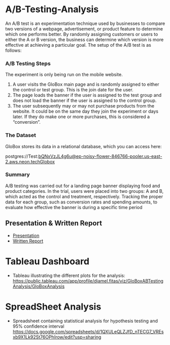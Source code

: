 # A/B-Testing-Analysis
An A/B test is an experimentation technique used by businesses to compare two versions of a webpage, advertisement, or product feature to determine which one performs better. By randomly assigning customers or users to either the A or B version, the business can determine which version is more effective at achieving a particular goal.
The setup of the A/B test is as follows:
### A/B Testing Steps
The experiment is only being run on the mobile website.
  1. A user visits the GloBox main page and is randomly assigned to either the control or test group. This is the join date for the user.
  2. The page loads the banner if the user is assigned to the test group and does not load the banner if the user is assigned to the control group.
  3. The user subsequently may or may not purchase products from the website. It could be on the same day they join the experiment or days later. If they do make one or more purchases, this is considered a “conversion”.
### The Dataset
GloBox stores its data in a relational database, which you can access here:

postgres://Test:bQNxVzJL4g6u@ep-noisy-flower-846766-pooler.us-east-2.aws.neon.techGlobox

### Summary
A/B testing was carried out for a landing page banner displaying food and product categories. In the trial, users were placed into two groups: A and B, which acted as the control and treatment, respectively. Tracking the proper data for each group, such as conversion rates and spending amounts, to evaluate how effective the banner is during a specific time period

## Presentation & Written Report 
- [Presentation](./Presentation.pdf)
- [Written Report](https://github.com/Fitasdj/A-B-Testing-Analysis/blob/4776dba2c4a193f261fb1d66d4a01ba984808d50/Written%20Report.pd)


# Tableau Dashboard 
- Tableau illustrating the different plots for the analysis:
   https://public.tableau.com/app/profile/djamel.fitas/viz/GloBoxABTestingAnalysis/GloBoxAnalysis
 # SpreadSheet Analysis 
 - Spreadsheet containing statistical analysis for hypothesis testing and 95% confidence interval
    https://docs.google.com/spreadsheets/d/1QXULeQLZJfD_nTECG7_VREsxb9X1Lk92St76OPhIrow/edit?usp=sharing

